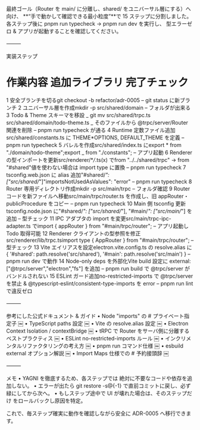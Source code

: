 最終ゴール（Router を main/ に分離し、shared/ をユニバーサル層にする）へ向け、
**“手で動かして確認できる最小粒度”**で 15 ステップに分割しました。
各ステップ後に pnpm run typecheck → pnpm run dev を実行し、
型エラーゼロ & アプリが起動することを確認してください。

⸻

実装ステップ

# 作業内容 追加ライブラリ 完了チェック

1 安全ブランチを切るgit checkout -b refactor/adr-0005 – git status に新ブランチ
2 ユニバーサル層を作成mkdir -p src/shared/domain – フォルダが出来る
3 Todo & Theme スキーマを移設 _ git mv src/shared/trpc.ts src/shared/domain/todo-theme.ts _ そのファイルから @trpc/server/Router 関連を削除 – pnpm run typecheck が通る
4 Runtime 定数ファイル追加src/shared/constants.ts に THEME*OPTIONS, DEFAULT_THEME を定義 – pnpm run typecheck
5 バレルを作成src/shared/index.ts にexport * from "./domain/todo-theme";export _ from "./constants"; – アプリ起動
6 Renderer の型インポートを更新src/renderer/\*_/_.ts(x) でfrom "../../shared/trpc" → from "#shared"値を使わない場合は import type に置換 – pnpm run typecheck
7 tsconfig.web.json に alias 追加"#shared/_": ["src/shared/_"]"importsNotUsedAsValues": "error" – pnpm run typecheck
8 Router 専用ディレクトリ作成mkdir -p src/main/trpc – フォルダ確認
9 Router コードを新ファイルへ移動src/main/trpc/router.ts を作成し、旧 appRouter・publicProcedure をコピー – pnpm run typecheck
10 Main 側 tsconfig 更新tsconfig.node.json に"#shared/_": ["src/shared/_"], "#main/_": ["src/main/_"] を追加 – 型チェック
11 IPC アダプタの import を変更src/main/trpc-ipc-adapter.ts でimport { appRouter } from "#main/trpc/router"; – アプリ起動し Todo 取得可能
12 Renderer クライアントの型参照を修正src/renderer/lib/trpc.tsimport type { AppRouter } from "#main/trpc/router"; – 型チェック
13 Vite エイリアスを設定electron.vite.config.ts の resolve.alias に{ '#shared': path.resolve('src/shared'), '#main': path.resolve('src/main') } – pnpm run dev で動作
14 Node-only deps を外部化Vite build 設定に external: ["@trpc/server","electron","fs"] を追加 – pnpm run build で @trpc/server がバンドルされない
15 ESLint ガード追加no-restricted-imports で @trpc/server を禁止 & @typescript-eslint/consistent-type-imports を error – pnpm run lint で違反ゼロ

⸻

参考にした公式ドキュメント & ガイド
• Node "imports" の # プライベート指定子 ￼
• TypeScript paths 設定 ￼
• Vite の resolve.alias 設定 ￼
• Electron Context Isolation / contextBridge ￼
• tRPC で Router をサーバ側に分離するベストプラクティス ￼
• ESLint no-restricted-imports ルール ￼
• インクリメンタルリファクタリングの考え方 ￼
• pnpm run コマンド仕様 ￼
• esbuild external オプション解説 ￼
• Import Maps 仕様での # 予約接頭辞 ￼

⸻

メモ
• YAGNI を徹底するため、各ステップでは 絶対に不要なコードや依存を追加しない。
• エラーが出たら git restore -s@{-1} で直前コミットに戻し、必ず緑にしてから次へ。
• もしステップ途中で UI が壊れた場合は、そのステップだけ をロールバックし原因を特定。

これで、毎ステップ確実に動作を確認しながら安全に ADR-0005 へ移行できます。

